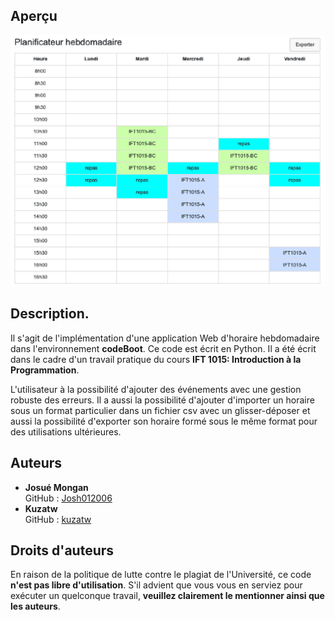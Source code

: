 ## Aperçu

<p align="center">
    <img src="images/showcase.png" alt="Aperçu du résultat">
</p>


## Description.

Il s'agit de l'implémentation d'une application Web d'horaire hebdomadaire dans l'environnement **codeBoot**. Ce code est écrit en Python.
Il a été écrit dans le cadre d'un travail pratique du cours **IFT 1015: Introduction à la Programmation**.

L'utilisateur à la possibilité d'ajouter des événements avec une gestion robuste des erreurs. Il a aussi la possibilité d'ajouter d'importer un horaire sous un format particulier dans un fichier csv avec un glisser-déposer et aussi la possibilité d'exporter son horaire formé sous le même format pour des utilisations ultérieures.



## Auteurs

- **Josué Mongan**  
  GitHub : [Josh012006](https://github.com/Josh012006)  
- **Kuzatw**  
  GitHub : [kuzatw](https://github.com/kuzatw)



## Droits d'auteurs

En raison de la politique de lutte contre le plagiat de l'Université, ce code **n'est pas libre d'utilisation**.
S'il advient que vous vous en serviez pour exécuter un quelconque travail, **veuillez clairement le mentionner ainsi que les auteurs**.